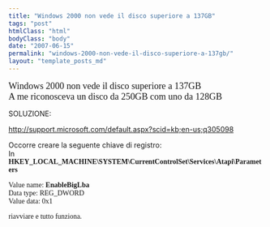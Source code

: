 ```yaml
---
title: "Windows 2000 non vede il disco superiore a 137GB"
tags: "post"
htmlClass: "html"
bodyClass: "body"
date: "2007-06-15"
permalink: "windows-2000-non-vede-il-disco-superiore-a-137gb/"
layout: "template_posts_md"
---
```

<p><span style="font-family: times new roman;font-size:130%;" >Windows 2000 non vede il disco superiore a 137GB</span><span style="font-size:130%;"><br /></span><span style="font-family: times new roman;font-size:100%;" ><span style="font-size:130%;">A me riconosceva un disco da 250GB com uno da 128GB</span></p>
<p>SOLUZIONE:</p>
<p><a class="moz-txt-link-freetext" href="http://support.microsoft.com/default.aspx?scid=kb;en-us;q305098">http://support.microsoft.com/default.aspx?scid=kb;en-us;q305098</a></p>
<p>Occorre creare la seguente chiave di registro:<br />In<br /></span><span style="font-size:100%;"><strong style="font-family: times new roman;">HKEY_LOCAL_MACHINE\SYSTEM\CurrentControlSet\Services\Atapi\Parameters</strong></p>
<p><span style="font-family: times new roman;">Value name: </span><strong style="font-family: times new roman;">EnableBigLba</strong><br /><span style="font-family: times new roman;">Data type: REG_DWORD</span><br /><span style="font-family: times new roman;">Value data: 0x1</span></p>
<p><span style="font-family: times new roman;">riavviare e tutto funziona. </span></span></p>
<pre class="moz-signature" cols="50"><a class="moz-txt-link-freetext" href="http://maox.blogspot.com/"><br /></a></pre>
